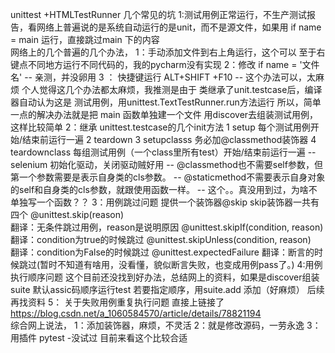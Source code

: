 unittest +HTMLTestRunner 几个常见的坑
1:测试用例正常运行，不生产测试报告，看网络上普遍说的是系统自动运行的是unit，而不是源文件，如果用
    if name = main  运行，直接跳过main 下的内容   
网络上的几个普遍的几个办法，
    1：手动添加文件到右上角运行，这个可以
    至于右键点不同地方运行不同代码的，我的pycharm没有实现
    2：修改  if name = '文件名'
        -- 亲测，并没卵用
    3 ： 快捷键运行 ALT+SHIFT +F10
        -- 这个办法可以，太麻烦
    个人觉得这几个办法都太麻烦，我推测是由于 类继承了unit.testcase后，编译器自动认为这是
        测试用例，用unittest.TextTestRunner.run方法运行
    所以，简单一点的解决办法就是把 main 函数单独建一个文件
        用discover去组装测试用例，这样比较简单
2：继承 unittest.testcase的几个init方法
    1 setup   每个测试用例开始/结束前运行一遍
    2 teardown
    3 setupclasss   务必加@classmethod装饰器
    4 teardownclass 每组测试用例（一个class里所有test）开始/结束前运行一遍
            -- selenium 初始化驱动，关闭驱动贼好用
            -- @classmethod也不需要self参数，但第一个参数需要是表示自身类的cls参数。
            -- @staticmethod不需要表示自身对象的self和自身类的cls参数，就跟使用函数一样。
                                                -- 这个。。真没用到过，为啥不单独写一个函数？？
3：用例跳过问题
    提供一个装饰器@skip
    skip装饰器一共有四个
    @unittest.skip(reason)    
    翻译：无条件跳过用例，reason是说明原因
    @unittest.skipIf(condition, reason)   
    翻译：condition为true的时候跳过
    @unittest.skipUnless(condition, reason)  
    翻译：condition为False的时候跳过
    @unittest.expectedFailure
    翻译：断言的时候跳过(暂时不知道有啥用，没看懂，貌似断言失败，也变成用例pass了。)
4:用例执行顺序问题
    这个目前还没找到好办法，总结网上的资料，如果是discover组装suite 默认assic码顺序运行test
    若要指定顺序，用suite.add 添加（好麻烦）  后续再找资料
5： 关于失败用例重复执行问题
          直接上链接了
           https://blog.csdn.net/a_1060584570/article/details/78821194                                
          综合网上说法，
            1：添加装饰器，麻烦，不灵活
            2：就是修改源码，一劳永逸
            3：用插件 pytest -没试过 目前来看这个比较合适